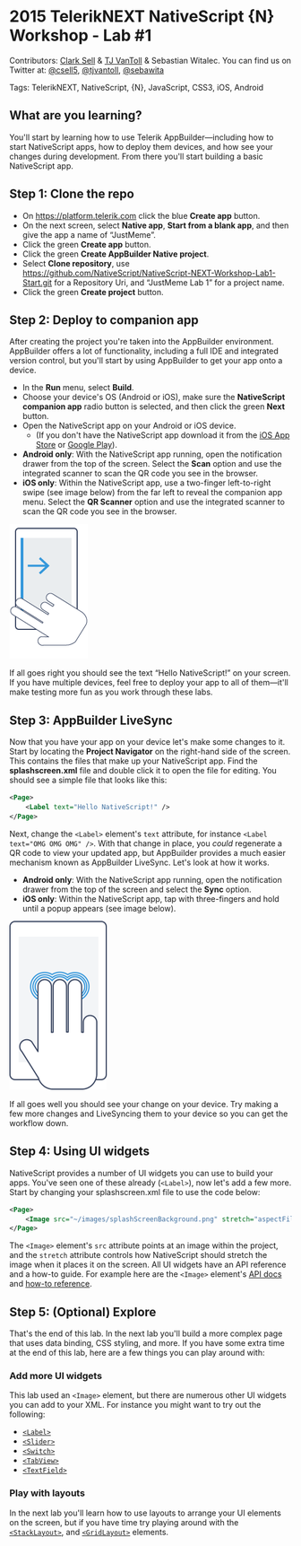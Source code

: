 # 2015 TelerikNEXT NativeScript {N} Workshop - Lab #1

Contributors: [Clark Sell](http://csell.net) & [TJ VanToll](http://tjvantoll.com/) & Sebastian Witalec. You can find us on Twitter at: [@csell5](https://twitter.com/csell5), [@tjvantoll](https://twitter.com/tjvantoll), [@sebawita](https://twitter.com/sebawita)

Tags: TelerikNEXT, NativeScript, {N}, JavaScript, CSS3, iOS, Android

## What are you learning?

You'll start by learning how to use Telerik AppBuilder—including how to start NativeScript apps, how to deploy them devices, and how see your changes during development. From there you'll start building a basic NativeScript app.

## Step 1: Clone the repo

* On <https://platform.telerik.com> click the blue **Create app** button.
* On the next screen, select **Native app**, **Start from a blank app**, and then give the app a name of “JustMeme”.
* Click the green **Create app** button.
* Click the green **Create AppBuilder Native project**.
* Select **Clone repository**, use https://github.com/NativeScript/NativeScript-NEXT-Workshop-Lab1-Start.git for a Repository Uri, and “JustMeme Lab 1” for a project name.
* Click the green **Create project** button.

## Step 2: Deploy to companion app

After creating the project you're taken into the AppBuilder environment. AppBuilder offers a lot of functionality, including a full IDE and integrated version control, but you'll start by using AppBuilder to get your app onto a device.

* In the **Run** menu, select **Build**.
* Choose your device's OS (Android or iOS), make sure the **NativeScript companion app** radio button is selected, and then click the green **Next** button.
* Open the NativeScript app on your Android or iOS device.
	* (If you don't have the NativeScript app download it from the [iOS App Store](https://itunes.apple.com/us/app/nativescript/id882561588?mt=8) or [Google Play](https://play.google.com/store/apps/details?id=com.telerik.NativeScript&hl=en)).
* **Android only**: With the NativeScript app running, open the notification drawer from the top of the screen. Select the **Scan** option and use the integrated scanner to scan the QR code you see in the browser.
* **iOS only**: Within the NativeScript app, use a two-finger left-to-right swipe (see image below) from the far left to reveal the companion app menu. Select the **QR Scanner** option and use the integrated scanner to scan the QR code you see in the browser.

![](swipe.png)

If all goes right you should see the text “Hello NativeScript!” on your screen. If you have multiple devices, feel free to deploy your app to all of them—it'll make testing more fun as you work through these labs.

## Step 3: AppBuilder LiveSync

Now that you have your app on your device let's make some changes to it. Start by locating the **Project Navigator** on the right-hand side of the screen. This contains the files that make up your NativeScript app. Find the **splashscreen.xml** file and double click it to open the file for editing. You should see a simple file that looks like this:

```xml
<Page>
    <Label text="Hello NativeScript!" />
</Page>
```

Next, change the `<Label>` element's `text` attribute, for instance `<Label text="OMG OMG OMG" />`. With that change in place, you *could* regenerate a QR code to view your updated app, but AppBuilder provides a much easier mechanism known as AppBuilder LiveSync. Let's look at how it works.

* **Android only**: With the NativeScript app running, open the notification drawer from the top of the screen and select the **Sync** option.
* **iOS only**: Within the NativeScript app, tap with three-fingers and hold until a popup appears (see image below).

![](three-finger-tap.png)

If all goes well you should see your change on your device. Try making a few more changes and LiveSyncing them to your device so you can get the workflow down.

## Step 4: Using UI widgets

NativeScript provides a number of UI widgets you can use to build your apps. You've seen one of these already (`<Label>`), now let's add a few more. Start by changing your splashscreen.xml file to use the code below:

```xml
<Page>
    <Image src="~/images/splashScreenBackground.png" stretch="aspectFill" />
</Page>
```

The `<Image>` element's `src` attribute points at an image within the project, and the `stretch` attribute controls how NativeScript should stretch the image when it places it on the screen. All UI widgets have an API reference and a how-to guide. For example here are the `<Image>` element's [API docs](http://docs.nativescript.org/ApiReference/ui/image/Image.html) and [how-to reference](http://docs.nativescript.org/ApiReference/ui/image/HOW-TO.html).

## Step 5: (Optional) Explore

That's the end of this lab. In the next lab you'll build a more complex page that uses data binding, CSS styling, and more. If you have some extra time at the end of this lab, here are a few things you can play around with:

### Add more UI widgets

This lab used an `<Image>` element, but there are numerous other UI widgets you can add to your XML. For instance you might want to try out the following:

* [`<Label>`](http://docs.nativescript.org/ApiReference/ui/label/HOW-TO.html)
* [`<Slider>`](http://docs.nativescript.org/ApiReference/ui/slider/HOW-TO.html)
* [`<Switch>`](http://docs.nativescript.org/ApiReference/ui/switch/HOW-TO.html)
* [`<TabView>`](http://docs.nativescript.org/ApiReference/ui/tab-view/HOW-TO.html)
* [`<TextField>`](http://docs.nativescript.org/ApiReference/ui/text-field/HOW-TO.html)

### Play with layouts

In the next lab you'll learn how to use layouts to arrange your UI elements on the screen, but if you have time try playing around with the [`<StackLayout>`](http://docs.nativescript.org/ApiReference/ui/layouts/stack-layout/HOW-TO.html), and [`<GridLayout>`](http://docs.nativescript.org/ApiReference/ui/layouts/grid-layout/HOW-TO.html) elements.